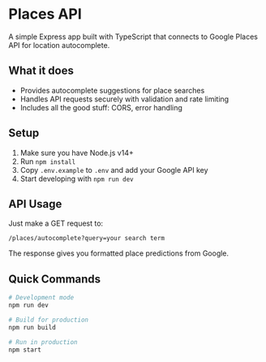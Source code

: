 # Places API

A simple Express app built with TypeScript that connects to Google Places API for location autocomplete.

## What it does

- Provides autocomplete suggestions for place searches
- Handles API requests securely with validation and rate limiting
- Includes all the good stuff: CORS, error handling

## Setup

1. Make sure you have Node.js v14+
2. Run `npm install`
3. Copy `.env.example` to `.env` and add your Google API key
4. Start developing with `npm run dev`

## API Usage

Just make a GET request to:
```
/places/autocomplete?query=your search term
```

The response gives you formatted place predictions from Google.

## Quick Commands

```bash
# Development mode
npm run dev

# Build for production
npm run build

# Run in production
npm start
```

